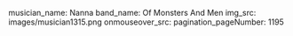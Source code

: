 musician_name: Nanna
band_name: Of Monsters And Men
img_src: images/musician1315.png
onmouseover_src: 
pagination_pageNumber: 1195